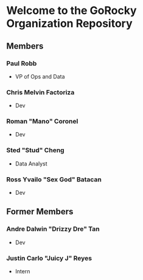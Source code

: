# Welcome to the GoRocky Organization Repository

## Members

### Paul Robb
- VP of Ops and Data

### Chris Melvin Factoriza
- Dev

### Roman "Mano" Coronel
- Dev

### Sted "Stud" Cheng
- Data Analyst
  


### Ross Yvailo "Sex God" Batacan
- Dev

  
## Former Members

### Andre Dalwin "Drizzy Dre" Tan
- Dev

### Justin Carlo "Juicy J" Reyes
- Intern
